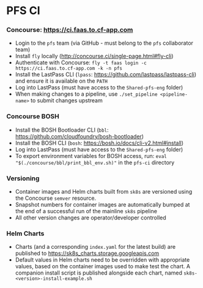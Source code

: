 # PFS CI

### Concourse: https://ci.faas.to.cf-app.com
- Login to the `pfs` team (via GitHub - must belong to the `pfs` collaborator team)
- Install `fly` locally (http://concourse.ci/single-page.html#fly-cli)
- Authenticate with Concourse: `fly -t faas login -c https://ci.faas.to.cf-app.com -k -n pfs`
- Install the LastPass CLI (`lpass`: https://github.com/lastpass/lastpass-cli) and ensure it is available on the `PATH`
- Log into LastPass (must have access to the `Shared-pfs-eng` folder)
- When making changes to a pipeline, use `./set_pipeline <pipeline-name>` to submit changes upstream

### Concourse BOSH 
- Install the BOSH Bootloader CLI (`bbl`: https://github.com/cloudfoundry/bosh-bootloader)
- Install the BOSH CLI (`bosh`: https://bosh.io/docs/cli-v2.html#install)
- Log into LastPass (must have access to the `Shared-pfs-eng` folder)
- To export environment variables for BOSH access, run: `eval "$(./concourse/bbl/print_bbl_env.sh)"` in the `pfs-ci` directory

### Versioning
- Container images and Helm charts built from `sk8s` are versioned using the Concourse `semver` resource. 
- Snapshot numbers for container images are automatically bumped at the end of a successful run of the mainline `sk8s` pipeline
- All other version changes are operator/developer controlled

### Helm Charts
- Charts (and a corresponding `index.yaml` for the latest build) are published to https://sk8s_charts.storage.googleapis.com
- Default values in Helm charts need to be overridden with appropriate values, based on the container images used to make test the chart. A companion install script is published alongside each chart, named `sk8s-<version>-install-example.sh`
